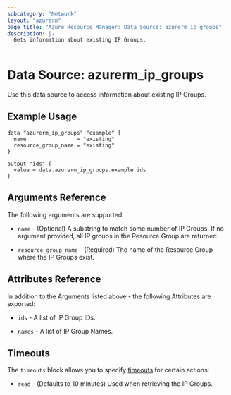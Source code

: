 ```yaml
---
subcategory: "Network"
layout: "azurerm"
page_title: "Azure Resource Manager: Data Source: azurerm_ip_groups"
description: |-
  Gets information about existing IP Groups.
---
```


# Data Source: azurerm_ip_groups

Use this data source to access information about existing IP Groups.

## Example Usage

```hcl
data "azurerm_ip_groups" "example" {
  name                = "existing"
  resource_group_name = "existing"
}

output "ids" {
  value = data.azurerm_ip_groups.example.ids
}
```

## Arguments Reference

The following arguments are supported:

* `name` - (Optional) A substring to match some number of IP Groups. If no argument provided, all IP groups in the Resource Group are returned.

* `resource_group_name` - (Required) The name of the Resource Group where the IP Groups exist.

## Attributes Reference

In addition to the Arguments listed above - the following Attributes are exported: 

* `ids` - A list of IP Group IDs.

* `names` - A list of IP Group Names.

## Timeouts

The `timeouts` block allows you to specify [timeouts](https://www.terraform.io/language/resources/syntax#operation-timeouts) for certain actions:

* `read` - (Defaults to 10 minutes) Used when retrieving the IP Groups.
